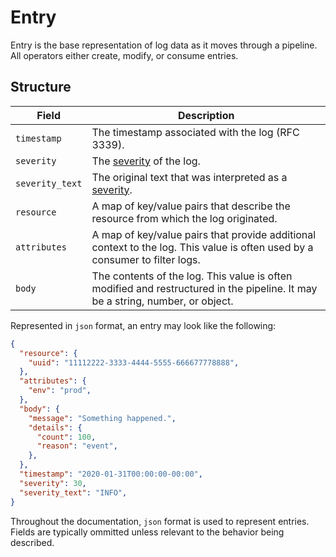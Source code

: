 # Entry

Entry is the base representation of log data as it moves through a pipeline. All operators either create, modify, or consume entries.

## Structure
| Field            | Description                                                                                                                    |
| ---              | ---                                                                                                                            |
| `timestamp`      | The timestamp associated with the log (RFC 3339).                                                                              |
| `severity`       | The [severity](/docs/types/field.md) of the log.                                                                               |
| `severity_text`  | The original text that was interpreted as a [severity](/docs/types/field.md).                                                  |
| `resource`       | A map of key/value pairs that describe the resource from which the log originated.                                             |
| `attributes`     | A map of key/value pairs that provide additional context to the log. This value is often used by a consumer to filter logs.    |
| `body`           | The contents of the log. This value is often modified and restructured in the pipeline. It may be a string, number, or object. |


Represented in `json` format, an entry may look like the following:

```json
{
  "resource": {
    "uuid": "11112222-3333-4444-5555-666677778888",
  },
  "attributes": {
    "env": "prod",
  },
  "body": {
    "message": "Something happened.",
    "details": {
      "count": 100,
      "reason": "event",
    },
  },
  "timestamp": "2020-01-31T00:00:00-00:00",
  "severity": 30,
  "severity_text": "INFO",
}
```

Throughout the documentation, `json` format is used to represent entries. Fields are typically ommitted unless relevant to the behavior being described.
